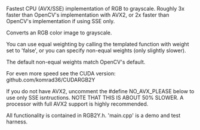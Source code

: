 Fastest CPU (AVX/SSE) implementation of RGB to grayscale.
Roughly 3x faster than OpenCV's implementation with AVX2, or 2x faster
than OpenCV's implementation if using SSE only.

Converts an RGB color image to grayscale.

You can use equal weighting by calling the templated
function with weight set to 'false', or you
can specify non-equal weights (only slightly slower).

The default non-equal weights match OpenCV's default.

For even more speed see the CUDA version:
github.com/komrad36/CUDARGB2Y

If you do not have AVX2, uncomment the #define NO_AVX_PLEASE below to
use only SSE isntructions. NOTE THAT THIS IS ABOUT 50% SLOWER.
A processor with full AVX2 support is highly recommended.

All functionality is contained in RGB2Y.h.
'main.cpp' is a demo and test harness.
